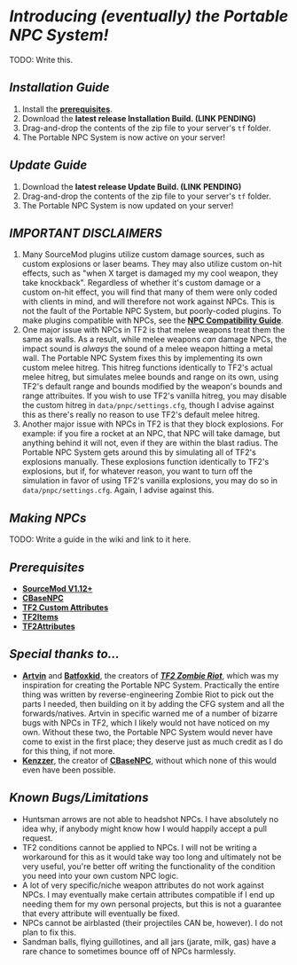# *Introducing (eventually) the Portable NPC System!*
TODO: Write this.

## *Installation Guide*
1. Install the **[prerequisites]()**.
2. Download the **latest release Installation Build. (LINK PENDING)**
3. Drag-and-drop the contents of the zip file to your server's `tf` folder.
4. The Portable NPC System is now active on your server!

## *Update Guide*
1. Download the **latest release Update Build. (LINK PENDING)**
2. Drag-and-drop the contents of the zip file to your server's `tf` folder.
3. The Portable NPC System is now updated on your server!

## *IMPORTANT DISCLAIMERS*
1. Many SourceMod plugins utilize custom damage sources, such as custom explosions or laser beams. They may also utilize custom on-hit effects, such as "when X target is damaged my my cool weapon, they take knockback". Regardless of whether it's custom damage or a custom on-hit effect, you will find that many of them were only coded with clients in mind, and will therefore not work against NPCs. This is not the fault of the Portable NPC System, but poorly-coded plugins. To make plugins compatible with NPCs, see the **[NPC Compatibility Guide](https://github.com/SupremeSpookmaster/TF2-Portable-NPC-System/wiki/NPC-Compatibility-Guide)**.
3. One major issue with NPCs in TF2 is that melee weapons treat them the same as walls. As a result, while melee weapons *can* damage NPCs, the impact sound is *always* the sound of a melee weapon hitting a metal wall. The Portable NPC System fixes this by implementing its own custom melee hitreg. This hitreg functions identically to TF2's actual melee hitreg, but simulates melee bounds and range on its own, using TF2's default range and bounds modified by the weapon's bounds and range attribuites. If you wish to use TF2's vanilla hitreg, you may disable the custom hitreg in `data/pnpc/settings.cfg`, though I advise against this as there's really no reason to use TF2's default melee hitreg.
4. Another major issue with NPCs in TF2 is that they block explosions. For example: if you fire a rocket at an NPC, that NPC will take damage, but anything behind it will not, even if they are within the blast radius. The Portable NPC System gets around this by simulating all of TF2's explosions manually. These explosions function identically to TF2's explosions, but if, for whatever reason, you want to turn off the simulation in favor of using TF2's vanilla explosions, you may do so in `data/pnpc/settings.cfg`. Again, I advise against this.

## *Making NPCs*
TODO: Write a guide in the wiki and link to it here.

## *Prerequisites*
- **[SourceMod V1.12+](https://www.sourcemod.net/downloads.php?branch=dev)**
- **[CBaseNPC](https://github.com/TF2-DMB/CBaseNPC?tab=readme-ov-file)**
- **[TF2 Custom Attributes](https://forums.alliedmods.net/showthread.php?p=2703773)**
- **[TF2Items](https://github.com/asherkin/TF2Items)**
- **[TF2Attributes](https://github.com/FlaminSarge/tf2attributes)**

## *Special thanks to...*
- **[Artvin](https://github.com/artvin01)** and **[Batfoxkid](https://github.com/Batfoxkid)**, the creators of ***[TF2 Zombie Riot](https://github.com/artvin01/TF2-Zombie-Riot)***, which was my inspiration for creating the Portable NPC System. Practically the entire thing was written by reverse-engineering Zombie Riot to pick out the parts I needed, then building on it by adding the CFG system and all the forwards/natives. Artvin in specific warned me of a number of bizarre bugs with NPCs in TF2, which I likely would not have noticed on my own. Without these two, the Portable NPC System would never have come to exist in the first place; they deserve just as much credit as I do for this thing, if not more.
- **[Kenzzer](https://github.com/Kenzzer)**, the creator of **[CBaseNPC](https://github.com/TF2-DMB/CBaseNPC?tab=readme-ov-file)**, without which none of this would even have been possible.

## *Known Bugs/Limitations*
- Huntsman arrows are not able to headshot NPCs. I have absolutely no idea why, if anybody might know how I would happily accept a pull request.
- TF2 conditions cannot be applied to NPCs. I will not be writing a workaround for this as it would take way too long and ultimately not be very useful, you're better off writing the functionality of the condition you need into your own custom NPC logic.
- A lot of very specific/niche weapon attributes do not work against NPCs. I may eventually make certain attributes compatible if I end up needing them for my own personal projects, but this is not a guarantee that every attribute will eventually be fixed.
- NPCs cannot be airblasted (their projectiles CAN be, however). I do not plan to fix this.
- Sandman balls, flying guillotines, and all jars (jarate, milk, gas) have a rare chance to sometimes bounce off of NPCs harmlessly.
